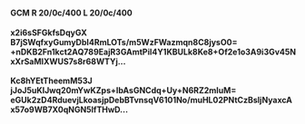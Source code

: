 #### GCM R 20/0c/400 L 20/0c/400
**x2i6sSFGkfsDqyGX**<br/>**B7jSWqfxyGumyDbI4RmLOTs/m5WzFWazmqn8C8jysO0=**<br/>**+nDKB2Fn1kct2AQ789EajR3GAmtPiI4Y1KBULk8Ke8+Of2e1o3A9i3Gv45NxXrSaMIXWUS7s8r68WTYj...**<br/><br/>
**Kc8hYEtTheemM53J**<br/>**jJoJ5uKIJwq20mYwKZps+IbAsGNCdq+Uy+N6RZ2mIuM=**<br/>**eGUk2zD4RduevjLkoasjpDebBTvnsqV6101No/muHL02PNtCzBsljNyaxcAx57o9WB7X0qNGN5lfTHwD...**